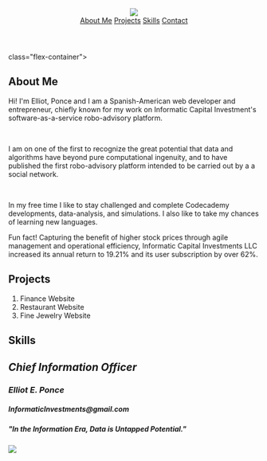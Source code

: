 
<!--DOCTYPE HTML-->

<head>
<title> Elliot Ponce </title>
<link rel="stylesheet" href="style.css" type="text/css"/>
<head>

<body>

<!--Header-->

<header class="flex-container">
    <img src="Resources\Images\Elliot.jpg">
    <nav>
        <span><a href="#About Me">About Me</a></span>
        <span><a href="#Projects">Projects</a></span>
        <span><a href="#Skills">Skills</a></span>
        <span><a href="#Contact">Contact</a></span>
    </nav>
</header>

<!-- Main Content Container -->

<div class="main">

<!-- About Me Section -->

<div id="About Me"> class="flex-container">
<div class="content">
<h2>About Me</h2>
<p>Hi! I'm Elliot, Ponce and I am a Spanish-American web developer and entrepreneur, chiefly known for my work on Informatic Capital Investment's software-as-a-service robo-advisory platform.</p> 
<br>
<p>I am on one of the first to recognize the great potential that data and algorithms have beyond pure computational ingenuity, and to have published the first robo-advisory platform intended to be carried out by a a social network.</p>
<br>
<p>In my free time I like to stay challenged and complete Codecademy developments, data-analysis, and simulations. I also like to take my chances of learning new languages.</p>

<p>Fun fact! Capturing the benefit of higher stock prices through agile management and operational efficiency, Informatic Capital Investments LLC increased its annual return to 19.21% and its user subscription by over 62%. 
</div>
</div>
<!--Projects & Skills Section -->

<h2>Projects</h2>
<div class="project">
<ol>
    <li url="https://elliotponce.wixsite.com/informatic-capital-">Finance Website</li>
    <li url="https://elliotponce.wixsite.com/maui-culinary-academy">Restaurant Website</li>
    <li url="https://elliotponce.wixsite.com/luzfinejewelry">Fine Jewelry Website</li>
</ol>

<section id="skills"></section>
<section id="skills">
<h2>Skills</h2>
<div id="skills-container">
<i class="fab fa-html5></i>
<i class="fab fa-css3-alt"></i>
<i class="fab fa-chrome"></li>
<i class="fab fa-github"></li>
</div>
</section>

<!--Contact Section -->
<div id="contact">
<h2>Chief Information Officer</h2>
<h3>Elliot E. Ponce</h3>
<h5>InformaticInvestments@gmail.com</h5>
</div>

<!-- Footer Section -->

<footer>
    <h5>"In the Information Era, Data is Untapped Potential."</h5>
    <img src="Resources\Images\Info.png">
</footer>
